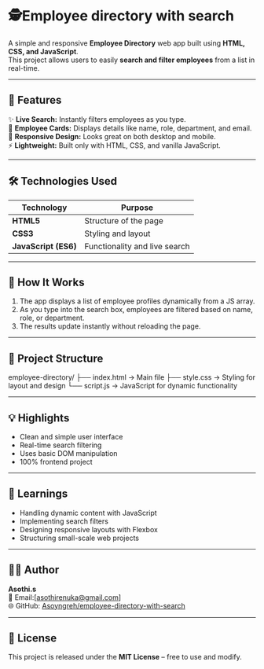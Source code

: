 # 🕵️Employee directory with search

A simple and responsive **Employee Directory** web app built using **HTML, CSS, and JavaScript**.  
This project allows users to easily **search and filter employees** from a list in real-time.  

---

## 🚀 Features

✨ **Live Search:** Instantly filters employees as you type.  
💼 **Employee Cards:** Displays details like name, role, department, and email.  
📱 **Responsive Design:** Looks great on both desktop and mobile.  
⚡ **Lightweight:** Built only with HTML, CSS, and vanilla JavaScript.  

---

## 🛠️ Technologies Used

| Technology | Purpose |
|-------------|----------|
| **HTML5** | Structure of the page |
| **CSS3** | Styling and layout |
| **JavaScript (ES6)** | Functionality and live search |

---

## 🧩 How It Works

1. The app displays a list of employee profiles dynamically from a JS array.  
2. As you type into the search box, employees are filtered based on name, role, or department.  
3. The results update instantly without reloading the page.  

---

## 📂 Project Structure
employee-directory/
├── index.html → Main file
├── style.css → Styling for layout and design
└── script.js → JavaScript for dynamic functionality


---

## 💡 Highlights

- Clean and simple user interface  
- Real-time search filtering  
- Uses basic DOM manipulation  
- 100% frontend project  

---

## 🧠 Learnings

- Handling dynamic content with JavaScript  
- Implementing search filters  
- Designing responsive layouts with Flexbox  
- Structuring small-scale web projects  

---


## 👨‍💻 Author

**Asothi.s**  
📧 Email:[asothirenuka@gmail.com]  
🌐 GitHub: [Asoyngreh/employee-directory-with-search](https://github.com/Asoyngreh/employee-directory-with-search.git)

---

## 🪪 License

This project is released under the **MIT License** – free to use and modify.
